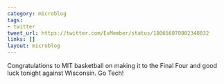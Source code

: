 ```yaml
---
category: microblog
tags:
- twitter
tweet_url: https://twitter.com/ExMember/status/180656070002348032
links: []
layout: microblog
---
```

Congratulations to MIT basketball on making it to the Final Four and good luck tonight against Wisconsin. Go Tech!
